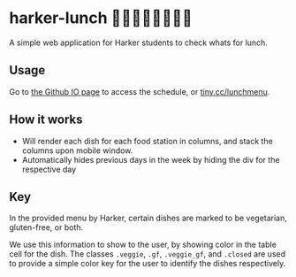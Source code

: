 # harker-lunch :fries::curry::rice::meat_on_bone::hamburger::spaghetti::sushi::fried_shrimp:

A simple web application for Harker students to check whats for lunch.

## Usage

Go to [the Github IO page](https://harkerdev.github.io/harker-lunch/) to access the schedule, or [tiny.cc/lunchmenu](https://tiny.cc/lunchmenu).

## How it works

- Will render each dish for each food station in columns, and stack the columns upon mobile window.
- Automatically hides previous days in the week by hiding the div for the respective day

## Key

In the provided menu by Harker, certain dishes are marked to be vegetarian, gluten-free, or both.

We use this information to show to the user, by showing color in the table cell for the dish. The classes `.veggie`, `.gf`, `.veggie_gf`, and `.closed` are used to provide a simple color key for the user to identify the dishes respectively.
